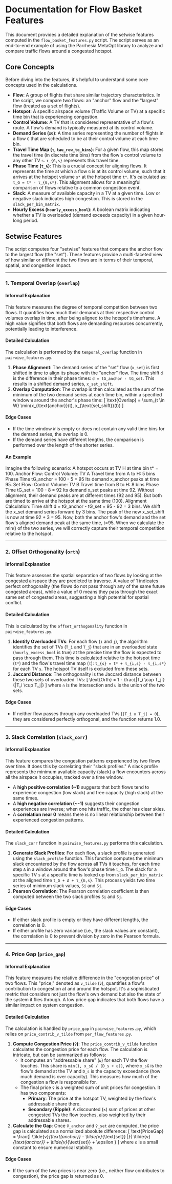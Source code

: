 # Documentation for Flow Basket Features

This document provides a detailed explanation of the setwise features computed in the `flow_basket_features.py` script. The script serves as an end-to-end example of using the Parrhesia MetaOpt library to analyze and compare traffic flows around a congested hotspot.

## Core Concepts

Before diving into the features, it's helpful to understand some core concepts used in the calculations.

-   **Flow**: A group of flights that share similar trajectory characteristics. In the script, we compare two flows: an "anchor" flow and the "largest" flow (treated as a set of flights).
-   **Hotspot**: A specific airspace volume (Traffic Volume or TV) at a specific time bin that is experiencing congestion.
-   **Control Volume**: A TV that is considered representative of a flow's route. A flow's demand is typically measured at its control volume.
-   **Demand Series (`xG`)**: A time series representing the number of flights in a flow `G` that are scheduled to be at their control volume at each time bin.
-   **Travel Time Map (`τ`, `tau_row_to_bins`)**: For a given flow, this map stores the travel time (in discrete time bins) from the flow's control volume to any other TV `s`. `τ_{G,s}` represents this travel time.
-   **Phase Time (`t_G`)**: This is a crucial concept for aligning flows. It represents the time at which a flow `G` is at its control volume, such that it arrives at the hotspot volume `s*` at the hotspot time `t*`. It's calculated as: `t_G = t* - τ_{G,s*}`. This alignment allows for a meaningful comparison of flows relative to a common congestion event.
-   **Slack**: A measure of available capacity in a TV at a given time. Low or negative slack indicates high congestion. This is stored in the `slack_per_bin_matrix`.
-   **Hourly Excess (`hourly_excess_bool`)**: A boolean matrix indicating whether a TV is overloaded (demand exceeds capacity) in a given hour-long period.

## Setwise Features

The script computes four "setwise" features that compare the anchor flow to the largest flow (the "set"). These features provide a multi-faceted view of how similar or different the two flows are in terms of their temporal, spatial, and congestion impact.

---

### 1. Temporal Overlap (`overlap`)

#### Informal Explanation

This feature measures the degree of temporal competition between two flows. It quantifies how much their demands at their respective control volumes overlap in time, after being aligned to the hotspot's timeframe. A high value signifies that both flows are demanding resources concurrently, potentially leading to interference.

#### Detailed Calculation

The calculation is performed by the `temporal_overlap` function in `pairwise_features.py`.

1.  **Phase Alignment**: The demand series of the "set" flow (`x_set`) is first shifted in time to align its phase with the "anchor" flow. The time shift `d` is the difference in their phase times: `d = tG_anchor - tG_set`. This results in a shifted demand series, `x_set_shift`.
2.  **Overlap Computation**: The overlap is then calculated as the sum of the minimum of the two demand series at each time bin, within a specified window `W` around the anchor's phase time:
    \[ \text{Overlap} = \sum_{t \in W} \min(x_{\text{anchor}}(t), x_{\text{set\_shift}}(t)) \]

#### Edge Cases

-   If the time window `W` is empty or does not contain any valid time bins for the demand series, the overlap is 0.
-   If the demand series have different lengths, the comparison is performed over the length of the shorter series.


#### An Example
Imagine the following scenario:
A hotspot occurs at TV H at time bin t* = 100.
Anchor Flow:
Control Volume: TV A
Travel time from A to H: 5 bins
Phase Time tG_anchor = 100 - 5 = 95
Its demand x_anchor peaks at time 95.
Set Flow:
Control Volume: TV B
Travel time from B to H: 8 bins
Phase Time tG_set = 100 - 8 = 92
Its demand x_set peaks at time 92.
Without alignment, their demand peaks are at different times (92 and 95). But both are timed to arrive at the hotspot at the same time (100).
Alignment Calculation:
Time shift d = tG_anchor - tG_set = 95 - 92 = 3 bins.
We shift the x_set demand series forward by 3 bins.
The peak of the new x_set_shift is now at time 92 + 3 = 95.
Now, both the anchor flow's demand and the set flow's aligned demand peak at the same time, t=95. When we calculate the min() of the two series, we will correctly capture their temporal competition relative to the hotspot.

---

### 2. Offset Orthogonality (`orth`)

#### Informal Explanation

This feature assesses the spatial separation of two flows by looking at the congested airspace they are predicted to traverse. A value of 1 indicates perfect orthogonality (the flows do not pass through any of the same future congested areas), while a value of 0 means they pass through the exact same set of congested areas, suggesting a high potential for spatial conflict.

#### Detailed Calculation

This is calculated by the `offset_orthogonality` function in `pairwise_features.py`.

1.  **Identify Overloaded TVs**: For each flow (`i` and `j`), the algorithm identifies the set of TVs (`T_i` and `T_j`) that are in an overloaded state (`hourly_excess_bool` is true) at the precise time the flow is expected to pass through them. This time is calculated relative to the hotspot time (`t*`) and the flow's travel time map (`τ`): `t_{s} = t* + τ_{i,s} - τ_{i,s*}` for each TV `s`. The hotspot TV itself is excluded from these sets.
2.  **Jaccard Distance**: The orthogonality is the Jaccard distance between these two sets of overloaded TVs:
    \[ \text{Orth} = 1 - \frac{|T_i \cap T_j|}{|T_i \cup T_j|} \]
    where `∩` is the intersection and `∪` is the union of the two sets.

#### Edge Cases

-   If neither flow passes through any overloaded TVs (`|T_i ∪ T_j| = 0`), they are considered perfectly orthogonal, and the function returns 1.0.

---

### 3. Slack Correlation (`slack_corr`)

#### Informal Explanation

This feature compares the congestion patterns experienced by two flows over time. It does this by correlating their "slack profiles." A slack profile represents the minimum available capacity (slack) a flow encounters across all the airspace it occupies, tracked over a time window.
-   A **high positive correlation (~1)** suggests that both flows tend to experience congestion (low slack) and free capacity (high slack) at the same times.
-   A **high negative correlation (~-1)** suggests their congestion experiences are inverse; when one hits traffic, the other has clear skies.
-   A **correlation near 0** means there is no linear relationship between their experienced congestion patterns.

#### Detailed Calculation

The `slack_corr` function in `pairwise_features.py` performs this calculation.

1.  **Generate Slack Profiles**: For each flow, a slack profile is generated using the `slack_profile` function. This function computes the minimum slack encountered by the flow across all TVs it touches, for each time step `Δ` in a window around the flow's phase time `t_G`. The slack for a specific TV `s` at a specific time is looked up from `slack_per_bin_matrix` at the aligned time `t_G + Δ + τ_{G,s}`. This process yields two time series of minimum slack values, `Si` and `Sj`.
2.  **Pearson Correlation**: The Pearson correlation coefficient is then computed between the two slack profiles `Si` and `Sj`.

#### Edge Cases

-   If either slack profile is empty or they have different lengths, the correlation is 0.
-   If either profile has zero variance (i.e., the slack values are constant), the correlation is 0 to prevent division by zero in the Pearson formula.

---

### 4. Price Gap (`price_gap`)

#### Informal Explanation

This feature measures the relative difference in the "congestion price" of two flows. This "price," denoted as `v_tilde` (`ṽ`), quantifies a flow's contribution to congestion at and around the hotspot. It's a sophisticated metric that considers not just the flow's own demand but also the state of the system it flies through. A low price gap indicates that both flows have a similar impact on system congestion.

#### Detailed Calculation

The calculation is handled by `price_gap` in `pairwise_features.py`, which relies on `price_contrib_v_tilde` from `per_flow_features.py`.

1.  **Compute Congestion Price (`ṽ`)**: The `price_contrib_v_tilde` function calculates the congestion price for each flow. The calculation is intricate, but can be summarized as follows:
    -   It computes an "addressable share" (`ω`) for each TV the flow touches. This share is `min(1, x_sG / (D_s + ε))`, where `x_sG` is the flow's demand at the TV and `D_s` is the capacity exceedance (how much demand is over capacity). This measures how much of the congestion a flow is responsible for.
    -   The final price `ṽ` is a weighted sum of unit prices for congestion. It has two components:
        -   **Primary**: The price at the hotspot TV, weighted by the flow's addressable share there.
        -   **Secondary (Ripple)**: A discounted (`κ`) sum of prices at other congested TVs the flow touches, also weighted by their addressable shares.
2.  **Calculate the Gap**: Once `ṽ_anchor` and `ṽ_set` are computed, the price gap is calculated as a normalized absolute difference:
    \[ \text{PriceGap} = \frac{| \tilde{v}_{\text{anchor}} - \tilde{v}_{\text{set}} |}{ \tilde{v}_{\text{anchor}} + \tilde{v}_{\text{set}} + \epsilon } \]
    where `ε` is a small constant to ensure numerical stability.

#### Edge Cases

-   If the sum of the two prices is near zero (i.e., neither flow contributes to congestion), the price gap is returned as 0.
